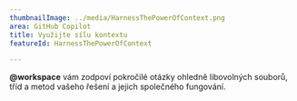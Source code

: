 ```yaml
---
thumbnailImage: ../media/HarnessThePowerOfContext.png
area: GitHub Copilot
title: Využijte sílu kontextu
featureId: HarnessThePowerOfContext

---
```



**@workspace** vám zodpoví pokročilé otázky ohledně libovolných souborů, tříd a metod vašeho řešení a jejich společného fungování.


